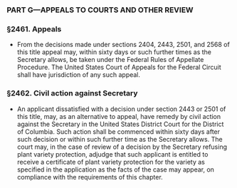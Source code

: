 ### PART G—APPEALS TO COURTS AND OTHER REVIEW

### §2461. Appeals
* From the decisions made under sections 2404, 2443, 2501, and 2568 of this title appeal may, within sixty days or such further times as the Secretary allows, be taken under the Federal Rules of Appellate Procedure. The United States Court of Appeals for the Federal Circuit shall have jurisdiction of any such appeal.

### §2462. Civil action against Secretary
* An applicant dissatisfied with a decision under section 2443 or 2501 of this title, may, as an alternative to appeal, have remedy by civil action against the Secretary in the United States District Court for the District of Columbia. Such action shall be commenced within sixty days after such decision or within such further time as the Secretary allows. The court may, in the case of review of a decision by the Secretary refusing plant variety protection, adjudge that such applicant is entitled to receive a certificate of plant variety protection for the variety as specified in the application as the facts of the case may appear, on compliance with the requirements of this chapter.